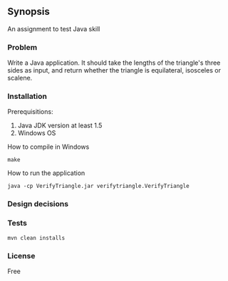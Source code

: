 ## Synopsis

An assignment to test Java skill

### Problem

Write a Java application. It should take the lengths of the triangle's three sides as input, and return whether the triangle is equilateral, isosceles or scalene.

### Installation

Prerequisitions: 
1. Java JDK version at least 1.5
2. Windows OS

How to compile in Windows

```
make
```

How to run the application

```
java -cp VerifyTriangle.jar verifytriangle.VerifyTriangle
```

### Design decisions

### Tests

```
mvn clean installs
```

### License

Free